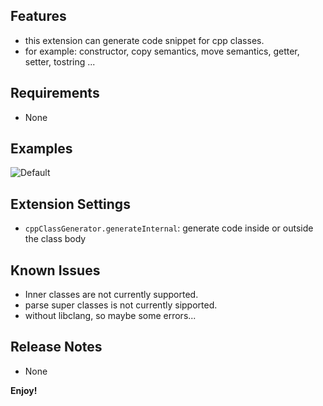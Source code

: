 ## Features

* this extension can generate code snippet for cpp classes.
* for example: constructor, copy semantics, move semantics, getter, setter, tostring ...

## Requirements

* None

## Examples
![Default](https://github.com/horse-dog/vscode-cpp-class-generator/tree/master/images/example.gif)

## Extension Settings

* `cppClassGenerator.generateInternal`: generate code inside or outside the class body

## Known Issues

* Inner classes are not currently supported.
* parse super classes is not currently sipported.
* without libclang, so maybe some errors...

## Release Notes

* None

**Enjoy!**
